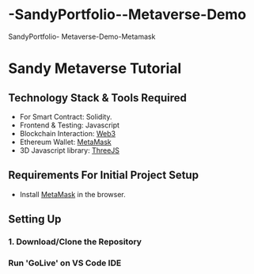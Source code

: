 # -SandyPortfolio--Metaverse-Demo
 SandyPortfolio- Metaverse-Demo-Metamask
# Sandy Metaverse Tutorial

## Technology Stack & Tools Required

- For Smart Contract: Solidity.
- Frontend & Testing: Javascript 
- Blockchain Interaction: [Web3](https://web3js.readthedocs.io/en/v1.5.2/)
- Ethereum Wallet: [MetaMask](https://metamask.io/)
- 3D Javascript library: [ThreeJS](https://threejs.org/docs/index.html)

## Requirements For Initial Project Setup
- Install [MetaMask](https://metamask.io/) in the browser.

## Setting Up
### 1. Download/Clone the Repository

### Run 'GoLive' on VS Code IDE
